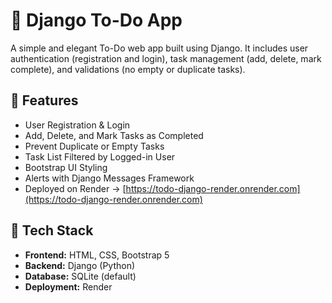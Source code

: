 # 📝 Django To-Do App

A simple and elegant To-Do web app built using Django. It includes user authentication (registration and login), task management (add, delete, mark complete), and validations (no empty or duplicate tasks).

## 🚀 Features

- User Registration & Login  
- Add, Delete, and Mark Tasks as Completed  
- Prevent Duplicate or Empty Tasks  
- Task List Filtered by Logged-in User  
- Bootstrap UI Styling  
- Alerts with Django Messages Framework  
- Deployed on Render → [https://todo-django-render.onrender.com](https://todo-django-render.onrender.com)

## 🔧 Tech Stack

- **Frontend:** HTML, CSS, Bootstrap 5  
- **Backend:** Django (Python)  
- **Database:** SQLite (default)  
- **Deployment:** Render
